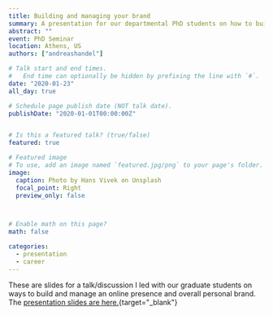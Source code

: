 ```yaml
---
title: Building and managing your brand
summary: A presentation for our departmental PhD students on how to build and manage their brand (aka online presence).
abstract: ""
event: PhD Seminar
location: Athens, US
authors: ["andreashandel"]

# Talk start and end times.
#   End time can optionally be hidden by prefixing the line with `#`.
date: "2020-01-23"
all_day: true

# Schedule page publish date (NOT talk date).
publishDate: "2020-01-01T00:00:00Z"


# Is this a featured talk? (true/false)
featured: true

# Featured image
# To use, add an image named `featured.jpg/png` to your page's folder. 
image:
  caption: Photo by Hans Vivek on Unsplash
  focal_point: Right
  preview_only: false



# Enable math on this page?
math: false

categories:
  - presentation
  - career
---
```


These are slides for a talk/discussion I led with our graduate students on ways to build and manage an online presence and overall personal brand. The [presentation slides are here.](/presentations/2020-01-your-brand/2020_01_Building_your_Brand.html){target="_blank"}


